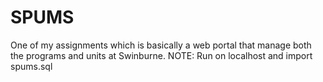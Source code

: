 # SPUMS
One of my assignments which is basically a web portal that manage both the programs and units at Swinburne. NOTE: Run on localhost and import spums.sql 
